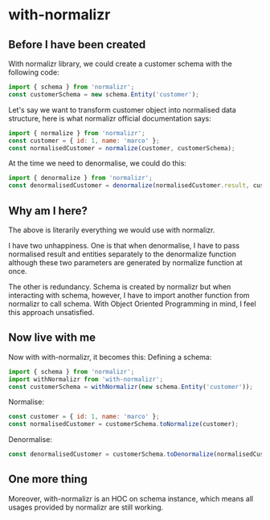 # with-normalizr

## Before I have been created

With normalizr library, we could create a customer schema with the following code:
```javascript
import { schema } from 'normalizr';
const customerSchema = new schema.Entity('customer');
```
Let's say we want to transform customer object into normalised data structure, here is what normalizr official documentation says:
```javascript
import { normalize } from 'normalizr';
const customer = { id: 1, name: 'marco' };
const normalisedCustomer = normalize(customer, customerSchema);
```
At the time we need to denormalise, we could do this:
```javascript
import { denormalize } from 'normalizr';
const denormalisedCustomer = denormalize(normalisedCustomer.result, customerSchema, normalisedCustomer.entities);
```

## Why am I here?

The above is literarily everything we would use with normalizr.

I have two unhappiness. One is that when denormalise, I have to pass normalised result and entities separately to the denormalize function although these two parameters are generated by normalize function at once.

The other is redundancy. Schema is created by normalizr but when interacting with schema, however, I have to import another function from normalizr to call schema. With Object Oriented Programming in mind, I feel this approach unsatisfied.

## Now live with me

Now with with-normalizr, it becomes this:
Defining a schema:
```javascript
import { schema } from 'normalizr';
import withNormalizr from 'with-normalizr';
const customerSchema = withNormalizr(new schema.Entity('customer'));
```
Normalise:
```javascript
const customer = { id: 1, name: 'marco' };
const normalisedCustomer = customerSchema.toNormalize(customer);
```
Denormalise:
```javascript
const denormalisedCustomer = customerSchema.toDenormalize(normalisedCustomer);
```

## One more thing

Moreover, with-normalizr is an HOC on schema instance, which means all usages provided by normalizr are still working.
